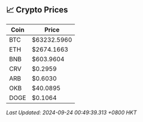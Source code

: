 ## 📈 Crypto Prices

| Coin | Price |
| ---- | ----- |
| BTC | $63232.5960 |
| ETH | $2674.1663 |
| BNB | $603.9604 |
| CRV | $0.2959 |
| ARB | $0.6030 |
| OKB | $40.0895 |
| DOGE | $0.1064 |

_Last Updated: 2024-09-24 00:49:39.313 +0800 HKT_